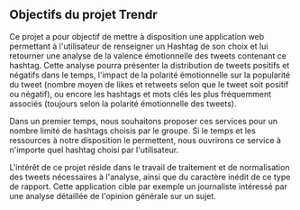 ## Objectifs du projet Trendr

Ce projet a pour objectif de mettre à disposition une application web permettant à l'utilisateur de renseigner un Hashtag de son choix et lui retourner une analyse de la valence émotionnelle des tweets contenant ce hashtag. 
Cette analyse pourra présenter la distribution de tweets positifs et négatifs dans le temps, l'impact de la polarité émotionnelle sur la popularité du tweet (nombre moyen de likes et retweets selon que le tweet soit positif ou négatif), ou encore les hashtags et mots clés les plus fréquemment associés (toujours selon la polarité émotionnelle des tweets).

Dans un premier temps, nous souhaitons proposer ces services pour un nombre limité de hashtags choisis par le groupe. Si le temps et les ressources à notre disposition le permettent, nous ouvrirons ce service à n'importe quel hashtag choisi par l'utilisateur.

L'intérêt de ce projet réside dans le travail de traitement et de normalisation des tweets nécessaires à l'analyse, ainsi que du caractère inédit de ce type de rapport.
Cette application cible par exemple un journaliste intéressé par une analyse détaillée de l'opinion générale sur un sujet.
